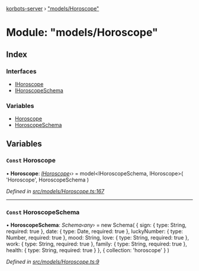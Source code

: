 [korbots-server](../README.md) › ["models/Horoscope"](_models_horoscope_.md)

# Module: "models/Horoscope"

## Index

### Interfaces

* [IHoroscope](../interfaces/_models_horoscope_.ihoroscope.md)
* [IHoroscopeSchema](../interfaces/_models_horoscope_.ihoroscopeschema.md)

### Variables

* [Horoscope](_models_horoscope_.md#const-horoscope)
* [HoroscopeSchema](_models_horoscope_.md#const-horoscopeschema)

## Variables

### `Const` Horoscope

• **Horoscope**: *[IHoroscope](../interfaces/_models_horoscope_.ihoroscope.md)‹›* = model<IHoroscopeSchema, IHoroscope>(
    'Horoscope',
    HoroscopeSchema
)

*Defined in [src/models/Horoscope.ts:167](https://github.com/Xisabla/Korbots/blob/6e5e234/server/src/models/Horoscope.ts#L167)*

___

### `Const` HoroscopeSchema

• **HoroscopeSchema**: *Schema‹any›* = new Schema(
    {
        sign: { type: String, required: true },
        date: { type: Date, required: true },
        luckyNumber: { type: Number, required: true },
        mood: String,
        love: { type: String, required: true },
        work: { type: String, required: true },
        family: { type: String, required: true },
        health: { type: String, required: true }
    },
    { collection: 'horoscope' }
)

*Defined in [src/models/Horoscope.ts:9](https://github.com/Xisabla/Korbots/blob/6e5e234/server/src/models/Horoscope.ts#L9)*
